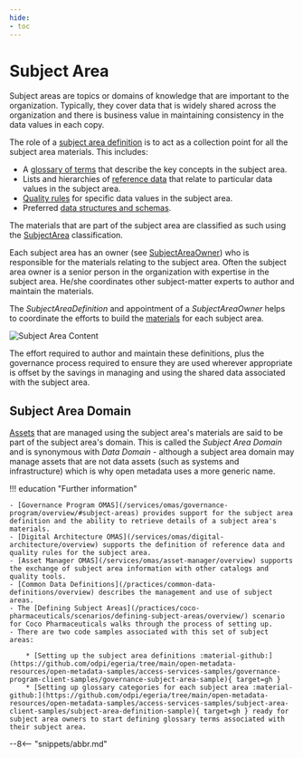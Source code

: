 ```yaml
---
hide:
- toc
---
```


<!-- SPDX-License-Identifier: CC-BY-4.0 -->
<!-- Copyright Contributors to the Egeria project. -->

# Subject Area

Subject areas are topics or domains of knowledge that are important to the organization.  Typically, they cover data that is widely shared across the organization and there is business value in maintaining consistency in the data values in each copy.

The role of a [subject area definition](/types/4/0425-Subject-Areas) is to act as a collection point for all the subject area materials.  This includes:

* A [glossary of terms](/types/3/0310-Glossary) that describe the key concepts in the subject area.
* Lists and hierarchies of [reference data](/types/5/0545-Reference-Data) that relate to particular data values in the subject area.
* [Quality rules](/types/4/0430-Technical-Controls) for specific data values in the subject area.
* Preferred [data structures and schemas](/types/5/0501-Schema-Elements).

The materials that are part of the subject area are classified as such using the [SubjectArea](/types/4/0425-Subject-Areas) classification.

Each subject area has an owner (see [SubjectAreaOwner](/types/4/0445-Governance-Roles)) who is responsible for the materials relating to the subject area.  Often the subject area owner is a senior person in the organization with expertise in the subject area.  He/she coordinates other subject-matter experts to author and maintain the materials.

The *SubjectAreaDefinition* and appointment of a *SubjectAreaOwner* helps to coordinate the efforts to build the [materials](/practices/common-data-definitions/overview) for each subject area.

![Subject Area Content](/guides/planning/governance-program/subject-area-definition.svg)

The effort required to author and maintain these definitions, plus the governance process required to ensure they are used wherever appropriate is offset by the savings in managing and using the shared data associated with the subject area.

## Subject Area Domain

[Assets](/concepts/asset) that are managed using the subject area's materials are said to be part of the subject area's domain.  This is called the *Subject Area Domain* and is synonymous with *Data Domain* - although a subject area domain may manage assets that are not data assets (such as systems and infrastructure) which is why open metadata uses a more generic name.


!!! education "Further information"
    
    - [Governance Program OMAS](/services/omas/governance-program/overview/#subject-areas) provides support for the subject area definition and the ability to retrieve details of a subject area's materials.
    - [Digital Architecture OMAS](/services/omas/digital-architecture/overview) supports the definition of reference data and quality rules for the subject area.
    - [Asset Manager OMAS](/services/omas/asset-manager/overview) supports the exchange of subject area information with other catalogs and quality tools.
    - [Common Data Definitions](/practices/common-data-definitions/overview) describes the management and use of subject areas.
    - The [Defining Subject Areas](/practices/coco-pharmaceuticals/scenarios/defining-subject-areas/overview/) scenario for Coco Pharmaceuticals walks through the process of setting up.
    - There are two code samples associated with this set of subject areas:
    
        * [Setting up the subject area definitions :material-github:](https://github.com/odpi/egeria/tree/main/open-metadata-resources/open-metadata-samples/access-services-samples/governance-program-client-samples/governance-subject-area-sample){ target=gh }
        * [Setting up glossary categories for each subject area :material-github:](https://github.com/odpi/egeria/tree/main/open-metadata-resources/open-metadata-samples/access-services-samples/subject-area-client-samples/subject-area-definition-sample){ target=gh } ready for subject area owners to start defining glossary terms associated with their subject area.


--8<-- "snippets/abbr.md"
